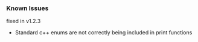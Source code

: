 ### Known Issues

fixed in v1.2.3
- Standard c++ enums are not correctly being included in print functions
